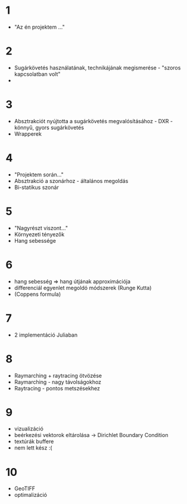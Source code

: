 # 1
- "Az én projektem ..."
# 2
- Sugárkövetés használatának, technikájának megismerése - "szoros kapcsolatban volt"
- 
# 3
- Absztrakciót nyújtotta a sugárkövetés megvalósításához - DXR - könnyű, gyors sugárkövetés
- Wrapperek
# 4
- "Projektem során..."
- Absztrakció a szonárhoz - általános megoldás
- Bi-statikus szonár

# 5
- "Nagyrészt viszont..."
- Környezeti tényezők 
- Hang sebessége

# 6
- hang sebesség => hang útjának approximációja
- differenciál egyenlet megoldó módszerek (Runge Kutta)
- (Coppens formula)
# 7 
- 2 implementáció Juliaban

# 8 
- Raymarching + raytracing ötvözése
- Raymarching - nagy távolságokhoz
- Raytracing - pontos metszésekhez

# 9 
- vizualizáció
- beérkezési vektorok eltárolása -> Dirichlet Boundary Condition 
- textúrák buffere
- nem lett kész :(
# 10 
- GeoTIFF
- optimalizáció